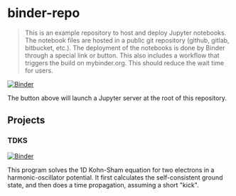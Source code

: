 # binder-repo

> This is an example repository to host and deploy Jupyter notebooks. 
> The notebook files are hosted in a public git repository (github, gitlab, bitbucket, etc.).
> The deployment of the notebooks is done by Binder through a special link or button.
> This also includes a workflow that triggers the build on mybinder.org. 
> This should reduce the wait time for users.

[![Binder](https://mybinder.org/badge_logo.svg)](https://mybinder.org/v2/gh/CarstenUllrich/DFTcoursetools/HEAD)

The button above will launch a Jupyter server at the root of this repository.

## Projects

### TDKS

[![Binder](https://mybinder.org/badge_logo.svg)](https://mybinder.org/v2/gh/CarstenUllrich/DFTcoursetools/HEAD?filepath=projects%2Ftdks%2Ftdks.ipynb)

This program solves the 1D Kohn-Sham equation for two electrons in a harmonic-oscillator potential. It first calculates the self-consistent ground state, and then does a time propagation, assuming a short "kick".
